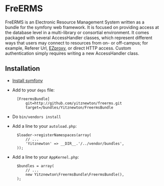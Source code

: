 FreERMS
=======

FreERMS is an Electronic Resource Management System written as a bundle for
the symfony web framework. It is focused on providing access at the database
level in a multi-library or consortial environment. It comes packaged with
several AccessHandler classes, which represent different ways that users
may connect to resources from on- or off-campus; for example, Referer Url,
[EZproxy](http://www.oclc.org/ezproxy/), or direct HTTP access.
Custom authentication simply requires writing a new AccessHandler class.

Installation
------------

* [Install symfony](http://symfony.com/download)

* Add to your `deps` file:

        [FreermsBundle]
            git=http://github.com/yitznewton/freerms.git
            target=/bundles/Yitznewton/FreermsBundle

* Do `bin/vendors install`

* Add a line to your `autoload.php`:

        $loader->registerNamespaces(array(
            // ...
            'Yitznewton' => __DIR__.'/../vendor/bundles',
        ));

* Add a line to your `AppKernel.php`:

        $bundles = array(
            // ...
            new Yitznewton\FreermsBundle\FreermsBundle(),
        );


